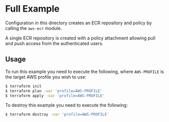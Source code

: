 Full Example
============

Configuration in this directory creates an ECR repository and policy by calling
the `aws-ecr` module.

A single ECR repository is created with a policy attachment allowing pull and
push access from the authenticated users.

Usage
-----

To run this example you need to execute the following, where `AWS-PROFILE` is
the target AWS profile you wish to use:
```bash
$ terraform init
$ terraform plan -var 'profile=AWS-PROFILE'
$ terraform apply -var 'profile=AWS-PROFILE'
```

To destroy this example you need to execute the following:
```bash
$ terraform destroy -var 'profile=AWS-PROFILE'
```
